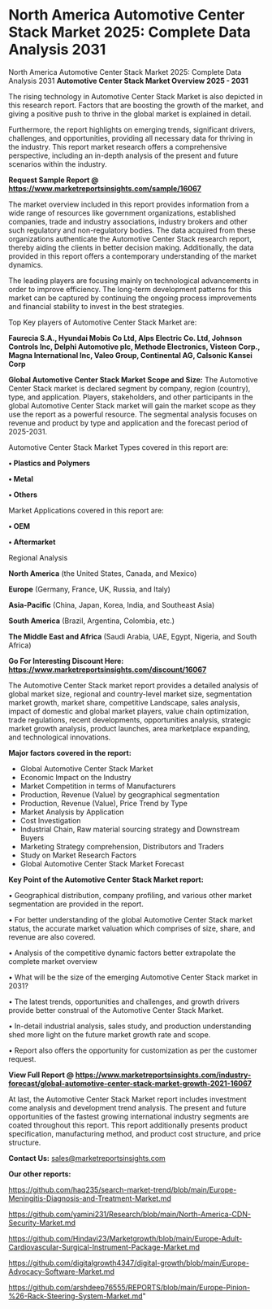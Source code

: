 # North America Automotive Center Stack Market 2025: Complete Data Analysis 2031
North America Automotive Center Stack Market 2025: Complete Data Analysis 2031
<Strong> Automotive Center Stack Market Overview 2025 - 2031</strong>

The rising technology in Automotive Center Stack Market is also depicted in this research report. Factors that are boosting the growth of the market, and giving a positive push to thrive in the global market is explained in detail.

Furthermore, the report highlights on emerging trends, significant drivers, challenges, and opportunities, providing all necessary data for thriving in the industry. This report market research offers a comprehensive perspective, including an in-depth analysis of the present and future scenarios within the industry.

<strong>Request Sample Report @ <a href=https://www.marketreportsinsights.com/sample/16067>https://www.marketreportsinsights.com/sample/16067</a></strong>

The market overview included in this report provides information from a wide range of resources like government organizations, established companies, trade and industry associations, industry brokers and other such regulatory and non-regulatory bodies. The data acquired from these organizations authenticate the Automotive Center Stack research report, thereby aiding the clients in better decision making. Additionally, the data provided in this report offers a contemporary understanding of the market dynamics.

The leading players are focusing mainly on technological advancements in order to improve efficiency. The long-term development patterns for this market can be captured by continuing the ongoing process improvements and financial stability to invest in the best strategies.

Top Key players of Automotive Center Stack Market are:

<strong>Faurecia S.A., Hyundai Mobis Co Ltd, Alps Electric Co. Ltd, Johnson Controls Inc, Delphi Automotive plc, Methode Electronics, Visteon Corp., Magna International Inc, Valeo Group, Continental AG, Calsonic Kansei Corp</strong>

<strong><b>Global Automotive Center Stack Market Scope and Size:</b></strong>
The Automotive Center Stack market is declared segment by company, region (country), type, and application. Players, stakeholders, and other participants in the global Automotive Center Stack market will gain the market scope as they use the report as a powerful resource. The segmental analysis focuses on revenue and product by type and application and the forecast period of 2025-2031.

Automotive Center Stack Market Types covered in this report are:

<strong>• Plastics and Polymers

• Metal

• Others</strong>

Market Applications covered in this report are:

<strong>• OEM

• Aftermarket</strong> 

Regional Analysis

<strong>North America</strong> (the United States, Canada, and Mexico)

<strong>Europe</strong> (Germany, France, UK, Russia, and Italy)

<strong>Asia-Pacific</strong> (China, Japan, Korea, India, and Southeast Asia)

<strong>South America</strong> (Brazil, Argentina, Colombia, etc.)

<strong>The Middle East and Africa</strong> (Saudi Arabia, UAE, Egypt, Nigeria, and South Africa)

<strong>Go For Interesting Discount Here: <a href=https://www.marketreportsinsights.com/discount/16067>https://www.marketreportsinsights.com/discount/16067</a></strong>

The Automotive Center Stack market report provides a detailed analysis of global market size, regional and country-level market size, segmentation market growth, market share, competitive Landscape, sales analysis, impact of domestic and global market players, value chain optimization, trade regulations, recent developments, opportunities analysis, strategic market growth analysis, product launches, area marketplace expanding, and technological innovations.

<strong><b>Major factors covered in the report:</b></strong>
<ul>
  <li>Global Automotive Center Stack Market </li>
  <li>Economic Impact on the Industry</li>
  <li>Market Competition in terms of Manufacturers</li>
  <li>Production, Revenue (Value) by geographical segmentation</li>
  <li>Production, Revenue (Value), Price Trend by Type</li>
  <li>Market Analysis by Application</li>
  <li>Cost Investigation</li>
  <li>Industrial Chain, Raw material sourcing strategy and Downstream Buyers</li>
  <li>Marketing Strategy comprehension, Distributors and Traders</li>
  <li>Study on Market Research Factors</li>
  <li>Global Automotive Center Stack Market Forecast</li>
</ul>

<strong><b>Key Point of the Automotive Center Stack Market report:</b></strong>

• Geographical distribution, company profiling, and various other market segmentation are provided in the report.

• For better understanding of the global Automotive Center Stack market status, the accurate market valuation which comprises of size, share, and revenue are also covered.

• Analysis of the competitive dynamic factors better extrapolate the complete market overview

• What will be the size of the emerging Automotive Center Stack market in 2031?

• The latest trends, opportunities and challenges, and growth drivers provide better construal of the Automotive Center Stack Market.

• In-detail industrial analysis, sales study, and production understanding shed more light on the future market growth rate and scope.

• Report also offers the opportunity for customization as per the customer request.

<strong><b>View Full Report @ <a href=https://www.marketreportsinsights.com/industry-forecast/global-automotive-center-stack-market-growth-2021-16067>https://www.marketreportsinsights.com/industry-forecast/global-automotive-center-stack-market-growth-2021-16067</a></b></strong>


At last, the Automotive Center Stack Market report includes investment come analysis and development trend analysis. The present and future opportunities of the fastest growing international industry segments are coated throughout this report. This report additionally presents product specification, manufacturing method, and product cost structure, and price structure.

<strong>Contact Us:</strong>
sales@marketreportsinsights.com

<strong>Our other reports:</strong>

<a href=https://github.com/haq235/search-market-trend/blob/main/Europe-Meningitis-Diagnosis-and-Treatment-Market.md>https://github.com/haq235/search-market-trend/blob/main/Europe-Meningitis-Diagnosis-and-Treatment-Market.md</a>

<a href=https://github.com/yamini231/Research/blob/main/North-America-CDN-Security-Market.md>https://github.com/yamini231/Research/blob/main/North-America-CDN-Security-Market.md</a>

<a href=https://github.com/Hindavi23/Marketgrowth/blob/main/Europe-Adult-Cardiovascular-Surgical-Instrument-Package-Market.md>https://github.com/Hindavi23/Marketgrowth/blob/main/Europe-Adult-Cardiovascular-Surgical-Instrument-Package-Market.md</a>

<a href=https://github.com/digitalgrowth4347/digital-growth/blob/main/Europe-Advocacy-Software-Market.md>https://github.com/digitalgrowth4347/digital-growth/blob/main/Europe-Advocacy-Software-Market.md</a>

<a href=https://github.com/arshdeep76555/REPORTS/blob/main/Europe-Pinion-%26-Rack-Steering-System-Market.md>https://github.com/arshdeep76555/REPORTS/blob/main/Europe-Pinion-%26-Rack-Steering-System-Market.md</a>"
